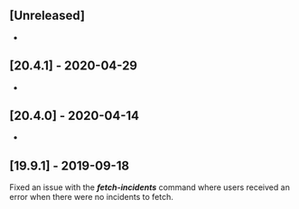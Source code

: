 ## [Unreleased]
-

## [20.4.1] - 2020-04-29
-

## [20.4.0] - 2020-04-14
-


## [19.9.1] - 2019-09-18
Fixed an issue with the ***fetch-incidents*** command where users received an error when there were no incidents to fetch.
